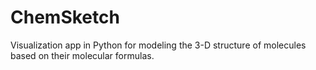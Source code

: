 # ChemSketch
Visualization app in Python for modeling the 3-D structure of molecules based on their molecular formulas.
